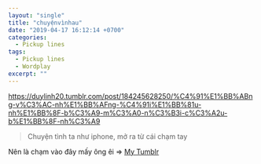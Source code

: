 ```yaml
---
layout: "single"
title: "chuyệnvìnhau"
date: "2019-04-17 16:12:14 +0700"
categories:
  - Pickup lines
tags:
  - Pickup lines
  - Wordplay
excerpt: ""
---
```


 <div class="tumblr-post" data-href="https://embed.tumblr.com/embed/post/jNqtmUqIXe_AVB_gfsrc9A/184245628250" data-did="7a30a7fd1fe8415df7979acd95b5c1fc2103a993"><a href="https://duylinh20.tumblr.com/post/184245628250/%C4%91%E1%BB%ABng-v%C3%AC-nh%E1%BB%AFng-%C4%91i%E1%BB%81u-nh%E1%BB%8F-b%C3%A9-m%C3%A0-n%C3%B3i-c%C3%A2u-b%E1%BB%8F-nh%C3%A9">https://duylinh20.tumblr.com/post/184245628250/%C4%91%E1%BB%ABng-v%C3%AC-nh%E1%BB%AFng-%C4%91i%E1%BB%81u-nh%E1%BB%8F-b%C3%A9-m%C3%A0-n%C3%B3i-c%C3%A2u-b%E1%BB%8F-nh%C3%A9</a></div>  <script async src="https://assets.tumblr.com/post.js"></script>

 > Chuyện tình ta như iphone, mở ra từ cái chạm tay

 Nên là chạm vào đây mấy ông êi => [My Tumblr](https://duylinh20.tumblr.com/)
